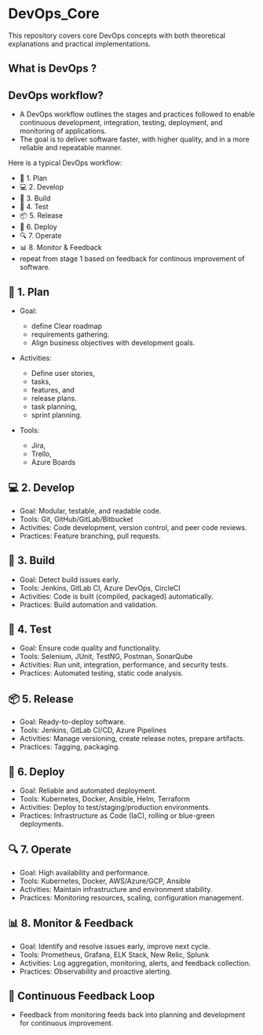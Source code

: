 # DevOps_Core
This repository covers core DevOps concepts with both theoretical explanations and practical implementations.


## What is DevOps ?


## DevOps workflow?
- A DevOps workflow outlines the stages and practices followed to enable continuous development, integration, testing, deployment, and monitoring of applications.
- The goal is to deliver software faster, with higher quality, and in a more reliable and repeatable manner.

Here is a typical DevOps workflow:
- 🔁 1. Plan
- 💻 2. Develop
- 🔧 3. Build
- 🧪 4. Test
- 📦 5. Release
- 🚀 6. Deploy
- 🔍 7. Operate
- 📊 8. Monitor & Feedback
- repeat from stage 1 based on feedback for continous improvement of software.


## 🔁 1. Plan
- Goal:
  - define Clear roadmap
  - requirements gathering.
  - Align business objectives with development goals.
    
- Activities:
  - Define user stories,
  - tasks,
  - features, and
  - release plans.
  - task planning,
  - sprint planning.

- Tools:
  - Jira,
  - Trello,
  - Azure Boards


## 💻 2. Develop
- Goal: Modular, testable, and readable code.
- Tools: Git, GitHub/GitLab/Bitbucket
- Activities: Code development, version control, and peer code reviews.
- Practices: Feature branching, pull requests.


## 🔧 3. Build
- Goal: Detect build issues early.
- Tools: Jenkins, GitLab CI, Azure DevOps, CircleCI
- Activities: Code is built (compiled, packaged) automatically.
- Practices: Build automation and validation.


## 🧪 4. Test
- Goal: Ensure code quality and functionality.
- Tools: Selenium, JUnit, TestNG, Postman, SonarQube
- Activities: Run unit, integration, performance, and security tests.
- Practices: Automated testing, static code analysis.


## 📦 5. Release
- Goal: Ready-to-deploy software.
- Tools: Jenkins, GitLab CI/CD, Azure Pipelines
- Activities: Manage versioning, create release notes, prepare artifacts.
- Practices: Tagging, packaging.


## 🚀 6. Deploy
- Goal: Reliable and automated deployment.
- Tools: Kubernetes, Docker, Ansible, Helm, Terraform
- Activities: Deploy to test/staging/production environments.
- Practices: Infrastructure as Code (IaC), rolling or blue-green deployments.


## 🔍 7. Operate
- Goal: High availability and performance.
- Tools: Kubernetes, Docker, AWS/Azure/GCP, Ansible
- Activities: Maintain infrastructure and environment stability.
- Practices: Monitoring resources, scaling, configuration management.


## 📊 8. Monitor & Feedback
- Goal: Identify and resolve issues early, improve next cycle.
- Tools: Prometheus, Grafana, ELK Stack, New Relic, Splunk
- Activities: Log aggregation, monitoring, alerts, and feedback collection.
- Practices: Observability and proactive alerting.


## 🔁 Continuous Feedback Loop
- Feedback from monitoring feeds back into planning and development for continuous improvement.





